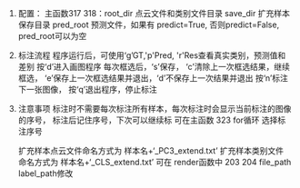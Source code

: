 1. 配置：
    主函数317 318：root_dir 点云文件和类别文件目录
                 save_dir 扩充样本保存目录
                 pred_root 预测文件，如果有 predict=True, 否则predict=False, pred_root可以为空


2. 标注流程
    程序运行后，可使用‘g’GT,'p'Pred, 'r'Res查看真实类别，预测值和差别
    按‘d’进入画图程序
    每次框选后，‘s’保存， ‘c’清除上一次框选结果，继续框选， ‘e’保存上一次框选结果并退出，‘d’不保存上一次结果并退出
    按‘n’标注下一张图像， 按‘q’退出程序，停止标注


3. 注意事项
    标注时不需要每次标注所有样本，每次标注时会显示当前标注的图像的序号，
    标注后记住序号，下次可以继续标
    可在主函数 323 for循环 选择标注序号

    扩充样本点云文件命名方式为 样本名+‘_PC3_extend.txt’
    扩充样本类别文件命名方式为 样本名+‘_CLS_extend.txt’
    可在 render函数中 203 204 file_path label_path修改
